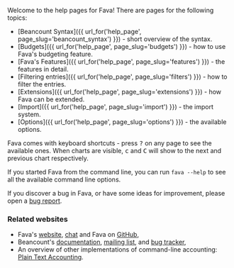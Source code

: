 Welcome to the help pages for Fava! There are pages for the following topics:

-   [Beancount
    Syntax]({{ url_for('help_page', page_slug='beancount_syntax') }}) - short
    overview of the syntax.
-   [Budgets]({{ url_for('help_page', page_slug='budgets') }}) - how to use
    Fava's budgeting feature.
-   [Fava's Features]({{ url_for('help_page', page_slug='features') }}) - the
    features in detail.
-   [Filtering entries]({{ url_for('help_page', page_slug='filters') }}) - how
    to filter the entries.
-   [Extensions]({{ url_for('help_page', page_slug='extensions') }}) - how Fava
    can be extended.
-   [Import]({{ url_for('help_page', page_slug='import') }}) - the import
    system.
-   [Options]({{ url_for('help_page', page_slug='options') }}) - the available
    options.

Fava comes with keyboard shortcuts - press <kbd>?</kbd> on any page to see the
available ones. When charts are visible, <kbd>c</kbd> and <kbd>C</kbd> will show
to the next and previous chart respectively.

If you started Fava from the command line, you can run `fava --help` to see all
the available command line options.

If you discover a bug in Fava, or have some ideas for improvement, please open a
[bug report](https://github.com/beancount/fava/issues).

### Related websites

-   Fava's [website](https://beancount.github.io/fava/),
    [chat](https://gitter.im/beancount/fava) and Fava on
    [GitHub](https://github.com/beancount/fava),
-   Beancount's [documentation](http://furius.ca/beancount/doc/index),
    [mailing list](https://groups.google.com/forum/#!forum/beancount), and
    [bug tracker](https://bitbucket.org/blais/beancount/issues),
-   An overview of other implementations of command-line accounting:
    [Plain Text Accounting](http://plaintextaccounting.org).
